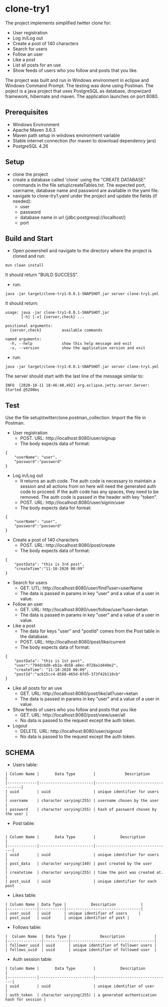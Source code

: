 # clone-try1
The project implements simplified twitter clone for:
- User registration
- Log in/Log out
- Create a post of 140 characters
- Search for users
- Follow an user
- Like a post
- List all posts for an use
- Show feeds of users who you follow and posts that you like.

The project was built and run in Windows environment in eclipse and Windows Command Prompt. The testing was done using Postman. The poject is a java project that uses PostgreSQL as database, dropwizard framework, hibernate and maven. The application launches on port 8080.

## Prerequisites
- Windows Environment
- Apache Maven 3.6.3
- Maven path setup in windows environment variable
- Stable internet connection (for maven to download dependency jars)
- PostgreSQL 4.26

## Setup
- clone the project
- create a database called 'clone' using the "CREATE DATABASE" commands in the file setup\createTables.txt. The expected port, username, database name and password are available in the yaml file.
- navigate to clone-try1.yaml under the project and update the fields (if needed):
  - user
  - password
  - database name in url (jdbc:postgresql://localhost/<put the database name here>)
  - port

## Build and Start
- Open powershell and navigate to the directory where the project is cloned and run:
```
mvn clean install
```
It should return "BUILD SUCCESS".
  - run:
```
java -jar target/clone-try1-0.0.1-SNAPSHOT.jar server clone-try1.yml
```
It should return:
```
usage: java -jar clone-try1-0.0.1-SNAPSHOT.jar
       [-h] [-v] {server,check} ...

positional arguments:
  {server,check}         available commands

named arguments:
  -h, --help             show this help message and exit
  -v, --version          show the application version and exit
```
  - run:
```
java -jar target/clone-try1-0.0.1-SNAPSHOT.jar server clone-try1.yml
```
The server should start with the last line of the message similar to:
```
INFO  [2020-10-11 18:46:40,492] org.eclipse.jetty.server.Server: Started @5208ms
```

## Test
Use the file setup\twitterclone.postman_collection. Import the file in Postman.

- User registration
  - POST. URL: http://localhost:8080/user/signup
  - The body expects data of format:
```
{
    "userName": "user",
    "password":"password"
}
```
- Log in/Log out
  - It returns an auth code. The auth code is necessary to maintain a session and all actions from on here will need the generated auth code to proceed. If the auth code has any spaces, they need to be removed. The auth code is passed in the header with key "token".
  - POST. URL: http://localhost:8080/user/signin/user
  - The body expects data for format:
```
{
    "userName": "user",
    "password":"password"
}
```
- Create a post of 140 characters
  - POST. URL: http://localhost:8080/post/create
  - The body expects data of format:
```
{
    "postData": "this is 3rd post",
    "createTime":"11-10-2020 00:09"
}
```
- Search for users
  - GET. UTL: http://localhost:8080/user/find?user=userName
  - The data is passed in params in key "user" and a value of a user in value.
- Follow an user
  - GET. URL: http://localhost:8080/user/follow/user?user=ketan
  - The data is passed in params in key "user" and a value of a user in value.
- Like a post
  - The data for keys "user" and "postId" comes from the Post table in the database.
  - POST. URL: http://localhost:8080/post/like/current
  - The body expects data of format:
```
{
    "postData": "this is 1st post",
    "user":"794dc6d8-eb2a-4b58-a8ec-0728a1d440e2",
    "createTime": "11-10-2020 00:09",
    "postId":"acb15cc4-8588-465d-8fd5-373f42b110cb"
}
```
- Like all posts for an use
  - GET. URL: http://localhost:8080/post/like/all?user=ketan
  - The data is passed in params in key "user" and a value of a user in value.
- Show feeds of users who you follow and posts that you like
  - GET. URL: http://localhost:8080/post/view/user/all
  - No data is passed to the request except the auth token.
- Logout
  - DELETE. URL: http://localhost:8080/user/signout
  - No data is passed to the request except the auth token.


## SCHEMA
- Users table:
```
| Column Name |       Data Type        |             Description             |
|-------------|------------------------|-------------------------------------|
| uuid        | uuid                   | unique identifier for users         |
| username    | character varying(255) | username chosen by the user         |
| password    | character varying(255) | hash of password chosen by the user |
````

- Post table:
```

| Column Name |       Data Type        |           Description           |
|-------------|------------------------|---------------------------------|
| uuid        | uuid                   | unique identifier for users     |
| post_data   | character varying(140) | post created by the user        |
| createtime  | character varying(255) | time the post was created at.   |
| post_uuid   | uuid                   | unique identifier for each post 
```

- Likes table:
```
| Column Name | Data Type |           Description           |
|-------------|-----------|---------------------------------|
| user_uuid   | uuid      | unique identifier of users     |
| post_uuid   | uuid      | unique identifier of post |
```

- Follows table:
```
|  Column Name  | Data Type |             Description             |
|---------------|-----------|-------------------------------------|
| follower_uuid | uuid      | unique identifier of follower users |
| follows_uuid  | uuid      | unique identifier of followed user  |
```

- Auth session table:
```
| Column Name |       Data Type        |           Description           |
|-------------|------------------------|---------------------------------|
| uuid        | uuid                   | unique identifier of user       |
| auth_token  | character varying(255) | a generated authentication hash for session |
```